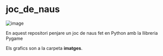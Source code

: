 # joc_de_naus

![image](https://github.com/user-attachments/assets/acca93b7-8543-4c35-b184-28255e7eb008)


En aquest repositori penjare un joc de naus fet en Python amb la llibreria Pygame

Els grafics son a la carpeta **imatges**.
